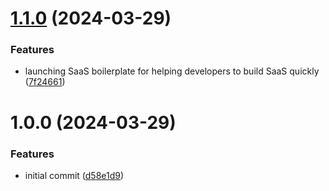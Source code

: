 # [1.1.0](https://github.com/ixartz/SaaS-Boilerplate/compare/v1.0.0...v1.1.0) (2024-03-29)


### Features

* launching SaaS boilerplate for helping developers to build SaaS quickly ([7f24661](https://github.com/ixartz/SaaS-Boilerplate/commit/7f246618791e3a731347dffc694a52fa90b1152a))

# 1.0.0 (2024-03-29)


### Features

* initial commit ([d58e1d9](https://github.com/ixartz/SaaS-Boilerplate/commit/d58e1d97e11baa0a756bd038332eb84daf5a8327))
